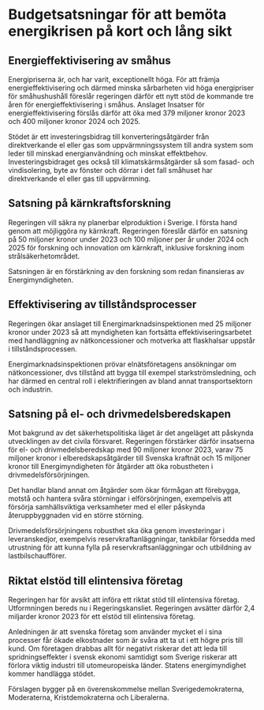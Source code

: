 # Budgetsatsningar för att bemöta energikrisen på kort och lång sikt

## Energieffektivisering av småhus

Energipriserna är, och har varit, exceptionellt höga. För att främja energieffektivisering och därmed minska sårbarheten vid höga energipriser för småhushushåll föreslår regeringen därför ett nytt stöd de kommande tre åren för energieffektivisering i småhus. Anslaget Insatser för energieffektivisering förslås därför att öka med 379 miljoner kronor 2023 och 400 miljoner kronor 2024 och 2025\.

Stödet är ett investeringsbidrag till konverteringsåtgärder från direktverkande el eller gas som uppvärmningssystem till andra system som leder till minskad energianvändning och minskat effektbehov. Investeringsbidraget ges också till klimatskärmsåtgärder så som fasad\- och vindisolering, byte av fönster och dörrar i det fall småhuset har direktverkande el eller gas till uppvärmning.

## Satsning på kärnkraftsforskning

Regeringen vill säkra ny planerbar elproduktion i Sverige. I första hand genom att möjliggöra ny kärnkraft. Regeringen föreslår därför en satsning på 50 miljoner kronor under 2023 och 100 miljoner per år under 2024 och 2025 för forskning och innovation om kärnkraft, inklusive forskning inom strålsäkerhetområdet.

Satsningen är en förstärkning av den forskning som redan finansieras av Energimyndigheten.

## Effektivisering av tillståndsprocesser

Regeringen ökar anslaget till Energimarknadsinspektionen med 25 miljoner kronor under 2023 så att myndigheten kan fortsätta effektiviseringsarbetet med handläggning av nätkoncessioner och motverka att flaskhalsar uppstår i tillståndsprocessen.

Energimarknadsinspektionen prövar elnätsföretagens ansökningar om nätkoncessioner, dvs tillstånd att bygga till exempel starkströmsledning, och har därmed en central roll i elektrifieringen av bland annat transportsektorn och industrin.

## Satsning på el\- och drivmedelsberedskapen

Mot bakgrund av det säkerhetspolitiska läget är det angeläget att påskynda utvecklingen av det civila försvaret. Regeringen förstärker därför insatserna för el\- och drivmedelsberedskap med 90 miljoner kronor 2023, varav 75 miljoner kronor i elberedskapsåtgärder till Svenska kraftnät och 15 miljoner kronor till Energimyndigheten för åtgärder att öka robustheten i drivmedelsförsörjningen.

Det handlar bland annat om åtgärder som ökar förmågan att förebygga, motstå och hantera svåra störningar i elförsörjningen, exempelvis att försörja samhällsviktiga verksamheter med el eller påskynda återuppbyggnaden vid en större störning.

Drivmedelsförsörjningens robusthet ska öka genom investeringar i leveranskedjor, exempelvis reservkraftanläggningar, tankbilar försedda med utrustning för att kunna fylla på reservkraftsanläggningar och utbildning av lastbilschaufförer.

## Riktat elstöd till elintensiva företag

Regeringen har för avsikt att införa ett riktat stöd till elintensiva företag. Utformningen bereds nu i Regeringskansliet. Regeringen avsätter därför 2,4 miljarder kronor 2023 för ett elstöd till elintensiva företag.

Anledningen är att svenska företag som använder mycket el i sina processer får ökade elkostnader som är svåra att ta ut i ett högre pris till kund. Om företagen drabbas allt för negativt riskerar det att leda till spridningseffekter i svensk ekonomi samtidigt som Sverige riskerar att förlora viktig industri till utomeuropeiska länder. Statens energimyndighet kommer handlägga stödet.

Förslagen bygger på en överenskommelse mellan Sverigedemokraterna, Moderaterna, Kristdemokraterna och Liberalerna.
